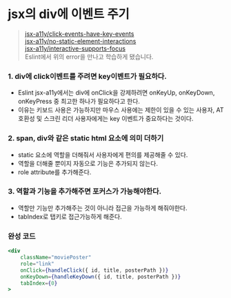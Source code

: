 # jsx의 div에 이벤트 주기
>[jsx-a11y/click-events-have-key-events](https://github.com/jsx-eslint/eslint-plugin-jsx-a11y/blob/2b133ecc0ba1b882ca06f0813b1afcdf64195757/docs/rules/click-events-have-key-events.md)  
>[jsx-a11y/no-static-element-interactions](https://github.com/jsx-eslint/eslint-plugin-jsx-a11y/blob/2b133ecc0ba1b882ca06f0813b1afcdf64195757/docs/rules/no-static-element-interactions.md)  
>[jsx-a11y/interactive-supports-focus](https://github.com/jsx-eslint/eslint-plugin-jsx-a11y/blob/2b133ecc0ba1b882ca06f0813b1afcdf64195757/docs/rules/interactive-supports-focus.md)  
>Eslint에서 위의 error을 만나고 학습하게 됐습니다.

### 1. div에 click이벤트를 주려면 key이벤트가 필요하다.
- Eslint jsx-a11y에서는 div에 onClick을 강제하려면 onKeyUp, onKeyDown, onKeyPress 중 최고한 하나가 필요하다고 한다.
- 이유는 키보드 사용은 가능하지만 마우스 사용에는 제한이 있을 수 있는 사용자, AT 호환성 및 스크린 리더 사용자에게는 key 이벤트가 중요하다는 것이다.

### 2. span, div와 같은 static html 요소에 의미 더하기
- static 요소에 역할을 더해줘서 사용자에게 편의를 제공해줄 수 있다.
- 역할을 더해줄 뿐이지 자동으로 기능은 추가되지 않는다.
- role attribute를 추가해준다.

### 3. 역할과 기능을 추가해주면 포커스가 가능해야한다.
- 역할만 기능만 추가해주는 것이 아니라 접근을 가능하게 해줘야한다.
- tabIndex로 탭키로 접근가능하게 해준다.

### 완성 코드
```jsx
<div
    className="moviePoster"
    role="link"
    onClick={handleClick({ id, title, posterPath })}
    onKeyDown={handleKeyDown({ id, title, posterPath })}
    tabIndex={0}
>
```